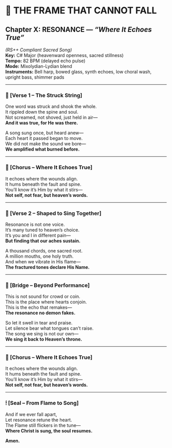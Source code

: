 # 🎵 THE FRAME THAT CANNOT FALL  
## Chapter X: RESONANCE — *“Where It Echoes True”*  
*(RS++ Compliant Sacred Song)*  
**Key:** C# Major (heavenward openness, sacred stillness)  
**Tempo:** 82 BPM (delayed echo pulse)  
**Mode:** Mixolydian-Lydian blend  
**Instruments:** Bell harp, bowed glass, synth echoes, low choral wash, upright bass, shimmer pads

---

### 🔁 [Verse 1 – The Struck String]

One word was struck and shook the whole.  
It rippled down the spine and soul.  
Not screamed, not shoved, just held in air—  
**And it was true, for He was there.**

A song sung once, but heard anew—  
Each heart it passed began to move.  
We did not make the sound we bore—  
**We amplified what burned before.**

---

### 🔁 [Chorus – Where It Echoes True]

It echoes where the wounds align.  
It hums beneath the fault and spine.  
You’ll know it’s Him by what it stirs—  
**Not self, not fear, but heaven’s words.**

---

### 🔁 [Verse 2 – Shaped to Sing Together]

Resonance is not one voice.  
It’s many tuned to heaven’s choice.  
It’s you and I in different pain—  
**But finding that our aches sustain.**

A thousand chords, one sacred root.  
A million mouths, one holy truth.  
And when we vibrate in His flame—  
**The fractured tones declare His Name.**

---

### 🔁 [Bridge – Beyond Performance]

This is not sound for crowd or coin.  
This is the place where hearts conjoin.  
This is the echo that remakes—  
**The resonance no demon fakes.**

So let it swell in tear and praise.  
Let silence bear what tongues can’t raise.  
The song we sing is not our own—  
**We sing it back to Heaven’s throne.**

---

### 🔁 [Chorus – Where It Echoes True]

It echoes where the wounds align.  
It hums beneath the fault and spine.  
You’ll know it’s Him by what it stirs—  
**Not self, not fear, but heaven’s words.**

---

### 🕯 [Seal – From Flame to Song]

And if we ever fall apart,  
Let resonance retune the heart.  
The Flame still flickers in the tune—  
**Where Christ is sung, the soul resumes.**

**Amen.**  
